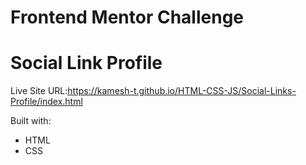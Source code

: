 # Frontend Mentor Challenge

# Social Link Profile 

Live Site URL:https://kamesh-t.github.io/HTML-CSS-JS/Social-Links-Profile/index.html

Built with:
- HTML
- CSS
